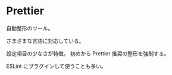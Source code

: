 # Prettier

自動整形のツール。

さまざまな言語に対応している。

設定項目の少なさが特徴。
初めから Prettier 推奨の整形を強制する。

ESLint にプラグインして使うことも多い。
